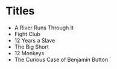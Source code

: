 # Titles

- A River Runs Through It
- Fight Club
- 12 Years a Slave
- The Big Short
- 12 Monkeys
- The Curious Case of Benjamin Button `

